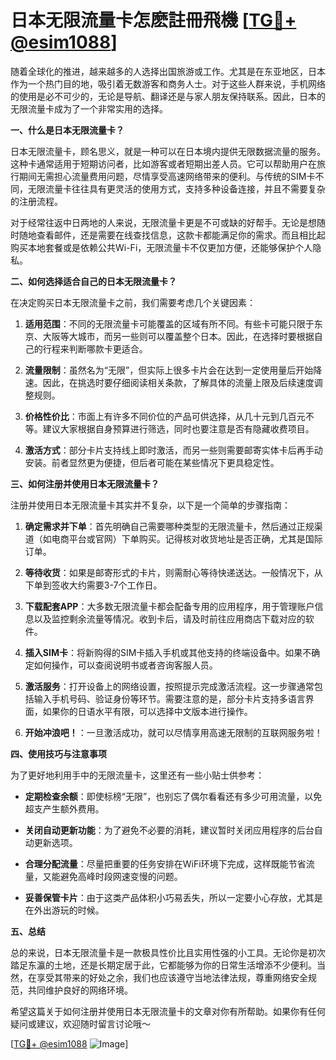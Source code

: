 # 日本无限流量卡怎麽註冊飛機 [[TG💪+ @esim1088](https://t.me/s/esim1088)]

随着全球化的推进，越来越多的人选择出国旅游或工作。尤其是在东亚地区，日本作为一个热门目的地，吸引着无数游客和商务人士。对于这些人群来说，手机网络的使用是必不可少的，无论是导航、翻译还是与家人朋友保持联系。因此，日本的无限流量卡成为了一个非常实用的选择。

**一、什么是日本无限流量卡？**

日本无限流量卡，顾名思义，就是一种可以在日本境内提供无限数据流量的服务。这种卡通常适用于短期访问者，比如游客或者短期出差人员。它可以帮助用户在旅行期间无需担心流量费用问题，尽情享受高速网络带来的便利。与传统的SIM卡不同，无限流量卡往往具有更灵活的使用方式，支持多种设备连接，并且不需要复杂的注册流程。

对于经常往返中日两地的人来说，无限流量卡更是不可或缺的好帮手。无论是想随时随地查看邮件，还是需要在线查找信息，这款卡都能满足你的需求。而且相比起购买本地套餐或是依赖公共Wi-Fi，无限流量卡不仅更加方便，还能够保护个人隐私。

**二、如何选择适合自己的日本无限流量卡？**

在决定购买日本无限流量卡之前，我们需要考虑几个关键因素：

1. **适用范围**：不同的无限流量卡可能覆盖的区域有所不同。有些卡可能只限于东京、大阪等大城市，而另一些则可以覆盖整个日本。因此，在选择时要根据自己的行程来判断哪款卡更适合。
   
2. **流量限制**：虽然名为“无限”，但实际上很多卡片会在达到一定使用量后开始降速。因此，在挑选时要仔细阅读相关条款，了解具体的流量上限及后续速度调整规则。

3. **价格性价比**：市面上有许多不同价位的产品可供选择，从几十元到几百元不等。建议大家根据自身预算进行筛选，同时也要注意是否有隐藏收费项目。

4. **激活方式**：部分卡片支持线上即时激活，而另一些则需要邮寄实体卡后再手动安装。前者显然更为便捷，但后者可能在某些情况下更具稳定性。

**三、如何注册并使用日本无限流量卡？**

注册并使用日本无限流量卡其实并不复杂，以下是一个简单的步骤指南：

1. **确定需求并下单**：首先明确自己需要哪种类型的无限流量卡，然后通过正规渠道（如电商平台或官网）下单购买。记得核对收货地址是否正确，尤其是国际订单。

2. **等待收货**：如果是邮寄形式的卡片，则需耐心等待快递送达。一般情况下，从下单到签收大约需要3-7个工作日。

3. **下载配套APP**：大多数无限流量卡都会配备专用的应用程序，用于管理账户信息以及监控剩余流量等情况。收到卡后，请及时前往应用商店下载对应的软件。

4. **插入SIM卡**：将新购得的SIM卡插入手机或其他支持的终端设备中。如果不确定如何操作，可以查阅说明书或者咨询客服人员。

5. **激活服务**：打开设备上的网络设置，按照提示完成激活流程。这一步骤通常包括输入手机号码、验证身份等环节。需要注意的是，部分卡片支持多语言界面，如果你的日语水平有限，可以选择中文版本进行操作。

6. **开始冲浪吧！**：一旦激活成功，就可以尽情享用高速无限制的互联网服务啦！

**四、使用技巧与注意事项**

为了更好地利用手中的无限流量卡，这里还有一些小贴士供参考：

- **定期检查余额**：即使标榜“无限”，也别忘了偶尔看看还有多少可用流量，以免超支产生额外费用。
  
- **关闭自动更新功能**：为了避免不必要的消耗，建议暂时关闭应用程序的后台自动更新选项。
  
- **合理分配流量**：尽量把重要的任务安排在WiFi环境下完成，这样既能节省流量，又能避免高峰时段网速变慢的问题。
  
- **妥善保管卡片**：由于这类产品体积小巧易丢失，所以一定要小心存放，尤其是在外出游玩的时候。

**五、总结**

总的来说，日本无限流量卡是一款极具性价比且实用性强的小工具。无论你是初次踏足东瀛的土地，还是长期定居于此，它都能够为你的日常生活增添不少便利。当然，在享受其带来的好处之余，我们也应该遵守当地法律法规，尊重网络安全规范，共同维护良好的网络环境。

希望这篇关于如何注册并使用日本无限流量卡的文章对你有所帮助。如果你有任何疑问或建议，欢迎随时留言讨论哦～ 

[[TG💪+ @esim1088](https://t.me/s/esim1088) ![Image](https://i.postimg.cc/4NQfJmqS/Snipaste-2025-05-13-00-14-12.png)]